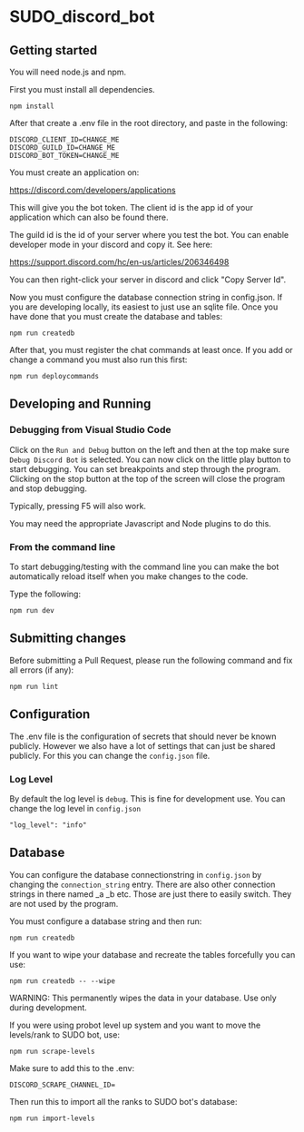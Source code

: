 # SUDO_discord_bot

## Getting started

You will need node.js and npm.

First you must install all dependencies.

```
npm install
```

After that create a .env file in the root directory, and paste in the following:
```
DISCORD_CLIENT_ID=CHANGE_ME
DISCORD_GUILD_ID=CHANGE_ME
DISCORD_BOT_TOKEN=CHANGE_ME
```

You must create an application on:

https://discord.com/developers/applications

This will give you the bot token. The client id is the app id of your application which can also be found there.

The guild id is the id of your server where you test the bot. You can enable developer mode in your discord and copy it. See here:

https://support.discord.com/hc/en-us/articles/206346498

You can then right-click your server in discord and click "Copy Server Id".

Now you must configure the database connection string in config.json. If you are developing locally, its easiest to just use an sqlite file.
Once you have done that you must create the database and tables:

```
npm run createdb
```

After that, you must register the chat commands at least once. If you add or change a command you must also run this first:

```
npm run deploycommands
```

## Developing and Running

### Debugging from Visual Studio Code

Click on the `Run and Debug` button on the left and then at the top make sure `Debug Discord Bot` is selected. You
can now click on the little play button to start debugging. You can set breakpoints and step through the program.
Clicking on the stop button at the top of the screen will close the program and stop debugging.

Typically, pressing F5 will also work.

You may need the appropriate Javascript and Node plugins to do this.

### From the command line

To start debugging/testing with the command line you can make the bot automatically reload itself when
you make changes to the code.

Type the following:

```
npm run dev
```

## Submitting changes

Before submitting a Pull Request, please run the following command and fix all errors (if any):

```
npm run lint
```

## Configuration

The .env file is the configuration of secrets that should never be known publicly. However we also have a lot
of settings that can just be shared publicly. For this you can change the `config.json` file.

### Log Level

By default the log level is `debug`. This is fine for development use. You can change the log level in `config.json`

```
"log_level": "info"
```

## Database

You can configure the database connectionstring in `config.json` by changing the `connection_string` entry.
There are also other connection strings in there named _a _b etc. Those are just there to easily switch. They
are not used by the program.

You must configure a database string and then run:

```
npm run createdb
```

If you want to wipe your database and recreate the tables forcefully you can use:

```
npm run createdb -- --wipe
```

WARNING: This permanently wipes the data in your database. Use only during development.


If you were using probot level up system and you want to move the levels/rank to SUDO bot, use:

```
npm run scrape-levels
```

Make sure to add this to the .env:

```
DISCORD_SCRAPE_CHANNEL_ID=
```

Then run this to import all the ranks to SUDO bot's database:

```
npm run import-levels
```